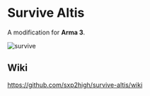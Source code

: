 Survive Altis
========
A modification for **Arma 3**.  
  
![survive](http://arma3.cc/survive.jpg "survive")
  
Wiki
----------
https://github.com/sxp2high/survive-altis/wiki